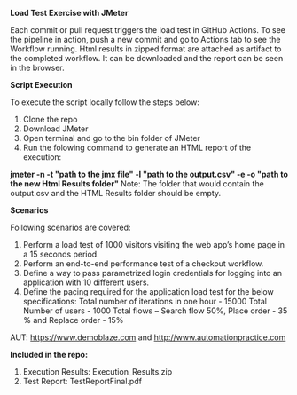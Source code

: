 **Load Test Exercise with JMeter**

Each commit or pull request triggers the load test in GitHub Actions. To see the pipeline in action, push a new commit and go to Actions tab to see the Workflow running.
Html results in zipped format are attached as artifact to the completed workflow. It can be downloaded and the report can be seen in the browser. 

**Script Execution**

To execute the script locally follow the steps below:
1. Clone the repo
2. Download JMeter
3. Open terminal and go to the bin folder of JMeter
4. Run the folowing command to generate an HTML report of the execution:

**jmeter -n -t "path to the jmx file" -l "path to the output.csv" -e -o "path to the new Html Results folder"**
Note: The folder that would contain the output.csv and the HTML Results folder should be empty.

**Scenarios**

Following scenarios are covered:
1.	Perform a load test of 1000 visitors visiting the web app’s home page in a 15 seconds period.
2.	Perform an end-to-end performance test of a checkout workflow.
3.	Define a way to pass parametrized login credentials for logging into an application with 10 different users.
4.	Define the pacing required for the application load test for the below specifications: 
Total number of iterations in one hour - 15000
Total Number of users - 1000
Total flows – Search flow 50%, Place order - 35 % and Replace order - 15%

AUT: https://www.demoblaze.com and http://www.automationpractice.com

**Included in the repo:**

1. Execution Results: Execution_Results.zip
2. Test Report: TestReportFinal.pdf
